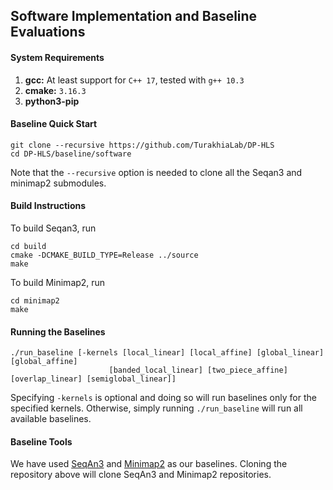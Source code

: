 ## Software Implementation and Baseline Evaluations

#### System Requirements
1. **gcc:** At least support for `C++ 17`, tested with `g++ 10.3`
2. **cmake:** `3.16.3`
3. **python3-pip**

#### Baseline Quick Start
```
git clone --recursive https://github.com/TurakhiaLab/DP-HLS
cd DP-HLS/baseline/software
```
Note that the `--recursive` option is needed to clone all the Seqan3 and minimap2 submodules.  

#### Build Instructions
To build Seqan3, run
```
cd build
cmake -DCMAKE_BUILD_TYPE=Release ../source
make
```
To build Minimap2, run 
```
cd minimap2
make
```

#### Running the Baselines
```
./run_baseline [-kernels [local_linear] [local_affine] [global_linear] [global_affine]
					  [banded_local_linear] [two_piece_affine] [overlap_linear] [semiglobal_linear]]
```
Specifying `-kernels` is optional and doing so will run baselines only for the specified kernels. Otherwise, simply running `./run_baseline` will run all available baselines.

#### Baseline Tools
We have used [SeqAn3](https://github.com/seqan/seqan3) and [Minimap2](https://github.com/lh3/minimap2) as our baselines. Cloning the repository above will clone SeqAn3 and Minimap2 repositories.
